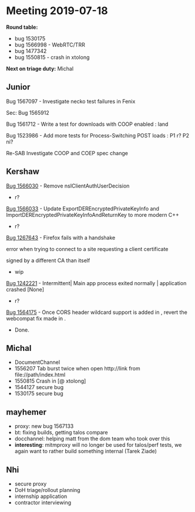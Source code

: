 # Meeting 2019-07-18
**Round table:**
* bug 1530175
* bug 1566998 - WebRTC/TRR
* bug 1477342
* bug 1550815 - crash in xtolong

**Next on triage duty:**
Michal

## Junior

Bug 1567097 - Investigate necko test failures in Fenix

Sec: Bug 1565912

Bug 1561712 - Write a test for downloads with COOP enabled : land

Bug 1523986 - Add more tests for Process-Switching POST loads : P1 r? P2 ni?

Re-SAB Investigate COOP and COEP spec change

## Kershaw

[Bug 1566030](https://bugzilla.mozilla.org/show_bug.cgi?id=1566030) - Remove nsIClientAuthUserDecision

- r?

[Bug 1566033](https://bugzilla.mozilla.org/show_bug.cgi?id=1566033) - Update ExportDEREncryptedPrivateKeyInfo and ImportDEREncryptedPrivateKeyInfoAndReturnKey to more modern C++

- r?

[Bug 1267643](https://bugzilla.mozilla.org/show_bug.cgi?id=1267643) - Firefox fails with a handshake

error when trying to connect to a site requesting a client certificate

signed by a different CA than itself

- wip

[Bug 1242221](https://bugzilla.mozilla.org/show_bug.cgi?id=1242221) - Intermittent| Main app process exited normally | application crashed [None]

- r?

[Bug 1564175](https://bugzilla.mozilla.org/show_bug.cgi?id=1564175) - Once CORS header wildcard support is added in , revert the webcompat fix made in .

- Done.

## Michal

- DocumentChannel
- 1556207 Tab burst twice when open http://link from file://path/index.html
- 1550815 Crash in [@ xtolong]
- 1544127 secure bug
- 1530175 secure bug

## mayhemer

- proxy: new bug 1567133
- bt: fixing builds, getting talos compare
- docchannel: helping matt from the dom team who took over this
- **interesting**: mitmproxy will no longer be used for talos/perf tests, we again want to rather build something internal (Tarek Ziade)

## Nhi

* secure proxy
* DoH triage/rollout planning
* internship application
* contractor interviewing
